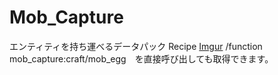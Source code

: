 # Mob_Capture
 エンティティを持ち運べるデータパック
Recipe
[Imgur](https://i.imgur.com/1md3YA9.png)
/function mob_capture:craft/mob_egg　を直接呼び出しても取得できます。